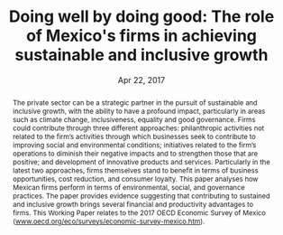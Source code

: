 ---
title: "Doing well by doing good: The role of Mexico's firms in achieving sustainable and inclusive growth"
date: "Apr 22, 2017"
publication_types: "3"
publication: "OECD Publishing, Paris"
abstract: "The private sector can be a strategic partner in the pursuit of sustainable and inclusive growth, with the ability to have a profound impact, particularly in areas such as climate change, inclusiveness, equality and good governance. Firms could contribute through three different approaches: philanthropic activities not related to the firm’s activities through which businesses seek to contribute to improving social and environmental conditions; initiatives related to the firm’s operations to diminish their negative impacts and to strengthen those that are positive; and development of innovative products and services. Particularly in the latest two approaches, firms themselves stand to benefit in terms of business opportunities, cost reduction, and consumer loyalty. This paper analyses how Mexican firms perform in terms of environmental, social, and governance practices. The paper provides evidence suggesting that contributing to sustained and inclusive growth brings several financial and productivity advantages to firms. This Working Paper relates to the 2017 OECD Economic Survey of Mexico (www.oecd.org/eco/surveys/economic-survey-mexico.htm)."
# View.
#   1 = List
#   2 = Compact
#   3 = Card
#   4 = Citation
view: 4

# Optional header image (relative to `static/media/` folder).
header:
  caption: ""
  image: ""
---